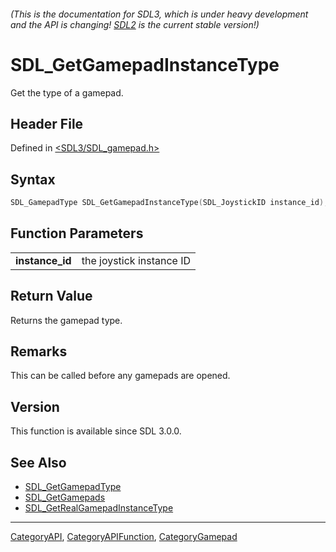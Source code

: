 ###### (This is the documentation for SDL3, which is under heavy development and the API is changing! [SDL2](https://wiki.libsdl.org/SDL2/) is the current stable version!)
# SDL_GetGamepadInstanceType

Get the type of a gamepad.

## Header File

Defined in [<SDL3/SDL_gamepad.h>](https://github.com/libsdl-org/SDL/blob/main/include/SDL3/SDL_gamepad.h)

## Syntax

```c
SDL_GamepadType SDL_GetGamepadInstanceType(SDL_JoystickID instance_id);
```

## Function Parameters

|                     |                          |
| ------------------- | ------------------------ |
| **instance_id**     | the joystick instance ID |

## Return Value

Returns the gamepad type.

## Remarks

This can be called before any gamepads are opened.

## Version

This function is available since SDL 3.0.0.

## See Also

- [SDL_GetGamepadType](SDL_GetGamepadType)
- [SDL_GetGamepads](SDL_GetGamepads)
- [SDL_GetRealGamepadInstanceType](SDL_GetRealGamepadInstanceType)

----
[CategoryAPI](CategoryAPI), [CategoryAPIFunction](CategoryAPIFunction), [CategoryGamepad](CategoryGamepad)

